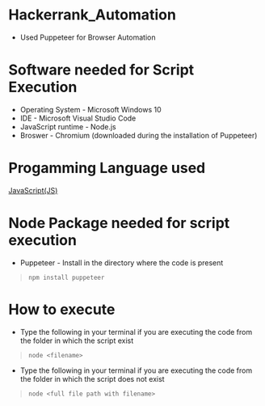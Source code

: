 # Hackerrank_Automation
- Used Puppeteer for Browser Automation

# Software needed for Script Execution
- Operating System - Microsoft Windows 10
- IDE - Microsoft Visual Studio Code
- JavaScript runtime - Node.js
- Broswer - Chromium (downloaded during the installation of Puppeteer) 

# Progamming Language used
[JavaScript(JS) ](https://www.w3schools.com/js/DEFAULT.asp)

# Node Package needed for script execution 
* Puppeteer - Install in the directory where the code is present
 > `npm install puppeteer`

# How to execute
- Type the following in your terminal if you are executing the code from the folder in which the script exist
 > `node <filename>`
- Type the following in your terminal if you are executing the code from the folder in which the script does not exist
 > `node <full file path with filename>`



